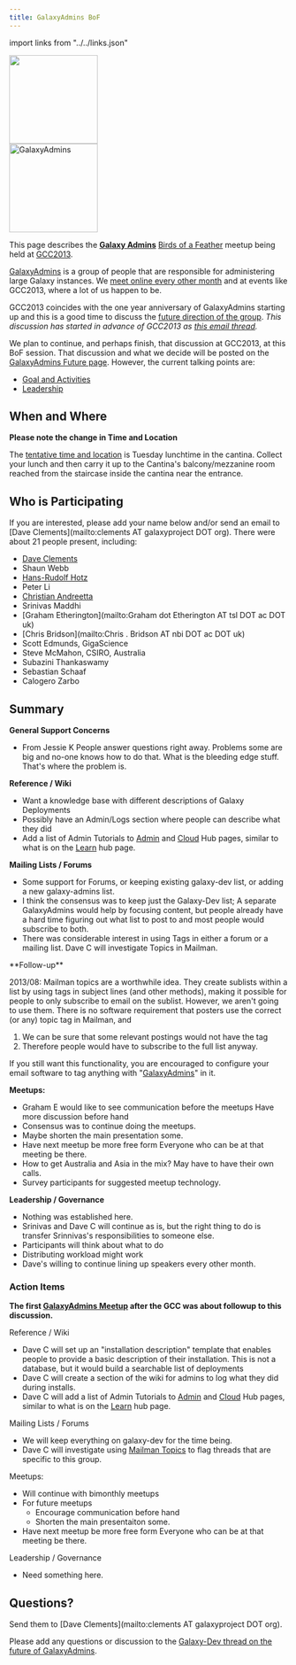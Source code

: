 ```yaml
---
title: GalaxyAdmins BoF
---
```


<slot name="/events/gcc2013/header" />

import links from "../../links.json"
<link-box :links="links" />

<slot name="/events/gcc2013/bof/linkbox" />
<slot name="/community/galaxy-admins/linkbox" />

<div class='left'><a href='/events/gcc2013/bof/'><img src="/images/logos/GCC2013BoFLogo.png" alt="" width="160" /></a><br />
<a href='/community/galaxy-admins/'><img src="/images/logos/GalaxyAdmins.png" alt="GalaxyAdmins" width="160" /></a></div>

This page describes the **[Galaxy Admins](/community/galaxy-admins/)** [Birds of a Feather](/events/gcc2013/bof/) meetup being held at [GCC2013](/events/gcc2013/).

[GalaxyAdmins](/community/galaxy-admins/) is a group of people that are responsible for administering large Galaxy instances.  We [meet online every other month](/community/galaxy-admins/meetups/) and at events like GCC2013, where a lot of us happen to be.

GCC2013 coincides with the one year anniversary of GalaxyAdmins starting up and this is a good time to discuss the [future direction of the group](/community/galaxy-admins/future/).  *This discussion has started in advance of GCC2013 as [this email thread](https://lists.galaxyproject.org/archives/list/galaxy-dev@lists.galaxyproject.org/thread/OYSHZXMDA72UD6LKDOCF636BKKGYEPIV/#MJNIDOKMJNQLAEES23UI5X6PIYPEHAWI).*

We plan to continue, and perhaps finish, that discussion at GCC2013, at this BoF session.  That discussion and what we decide will be posted on the [GalaxyAdmins Future page](/community/galaxy-admins/future/).  However, the current talking points are:

* [Goal and Activities](/community/galaxy-admins/future/#galaxyadmins-goals-and-activities)
* [Leadership](/community/galaxy-admins/future/#leadership)

## When and Where

**Please note the change in Time and Location**

The [tentative time and location](/events/gcc2013/bof/#bof-schedule) is Tuesday lunchtime in the cantina. Collect your lunch and then carry it up to the Cantina's balcony/mezzanine room reached from the staircase inside the cantina near the entrance.

## Who is Participating

If you are interested, please add your name below and/or send an email to [Dave Clements](mailto:clements AT galaxyproject DOT org).  There were about 21 people present, including:

* [Dave Clements](/people/dave-clements/)
* Shaun Webb
* [Hans-Rudolf Hotz](/people/hansrudolf-hotz/)
* Peter Li
* [Christian Andreetta](http://www.computing.uni.no/staff?nickname=christiana)
* Srinivas Maddhi
* [Graham Etherington](mailto:Graham dot Etherington AT tsl DOT ac DOT uk)
* [Chris Bridson](mailto:Chris . Bridson AT nbi DOT ac DOT uk)
* Scott Edmunds, GigaScience
* Steve McMahon, CSIRO, Australia
* Subazini Thankaswamy
* Sebastian Schaaf
* Calogero Zarbo

## Summary

**General Support Concerns**
* From Jessie K
    People answer questions right away.  Problems some are big and no-one knows how to do that.
    What is the bleeding edge stuff.  That's where the problem is.

**Reference / Wiki**
* Want a knowledge base with different descriptions of Galaxy Deployments
* Possibly have an Admin/Logs section where people can describe what they did
* Add a list of Admin Tutorials to [Admin](/admin/) and [Cloud](/cloudman/) Hub pages, similar to what is on the [Learn](/learn/) hub page.

**Mailing Lists / Forums**

* Some support for Forums, or keeping existing galaxy-dev list, or adding a new galaxy-admins list.
* I think the consensus was to keep just the Galaxy-Dev list;  A separate GalaxyAdmins would help by focusing content, but people already have a hard time figuring out what list to post to and most people would subscribe to both.
* There was considerable interest in using Tags in either a forum or a mailing list.  Dave C will investigate Topics in Mailman.

<div class='indent'>
**Follow-up**

2013/08: Mailman topics are a worthwhile idea.  They create sublists within a list by using tags in subject lines (and other methods), making it possible for people to only subscribe to email on the sublist.  However, we aren't going to use them.  There is no software requirement that posters use the correct (or any) topic tag in Mailman, and
1. We can be sure that some relevant postings would not have the tag
2. Therefore people would have to subscribe to the full list anyway.

If you still want this functionality, you are encouraged to configure your email software to tag anything with "[GalaxyAdmins](/community/galaxy-admins/)" in it.
</div>

**Meetups:**
* Graham E would like to see communication before the meetups  Have more discussion before hand
* Consensus was to continue doing the meetups.
* Maybe shorten the main presentation some.
* Have next meetup be more free form Everyone who can be at that meeting be there.
* How to get Australia and Asia in the mix?  May have to have their own calls.
* Survey participants for suggested meetup technology.

**Leadership / Governance**
* Nothing was established here.
* Srinivas and Dave C will continue as is, but the right thing to do is transfer Srinnivas's responsibilities to someone else.
* Participants will think about what to do
* Distributing workload might work
* Dave's willing to continue lining up speakers every other month.

### Action Items

**The first [GalaxyAdmins Meetup](/community/galaxy-admins/meetups/2013-11-20/) after the GCC was about followup to this discussion.**


Reference / Wiki
* Dave C will set up an "installation description" template that enables people to provide a basic description of their installation.  This is not a database, but it would build a searchable list of deployments
* Dave C will create a section of the wiki for admins to log what they did during installs.
* Dave C will add a list of Admin Tutorials to [Admin](/admin/) and [Cloud](/cloudman/) Hub pages, similar to what is on the [Learn](/learn/) hub page.

Mailing Lists / Forums

* We will keep everything on galaxy-dev for the time being.
* Dave C will investigate using [Mailman Topics](http://www.list.org/mailman-member/node29.html) to flag threads that are specific to this group.

Meetups:
* Will continue with bimonthly meetups
* For future meetups
  * Encourage communication before hand
  * Shorten the main presentaiton some.
* Have next meetup be more free form Everyone who can be at that meeting be there.

Leadership / Governance
* Need something here.

## Questions?

Send them to [Dave Clements](mailto:clements AT galaxyproject DOT org).

Please add any questions or discussion to the [Galaxy-Dev thread on the future of GalaxyAdmins](https://lists.galaxyproject.org/archives/list/galaxy-dev@lists.galaxyproject.org/thread/OYSHZXMDA72UD6LKDOCF636BKKGYEPIV/#MJNIDOKMJNQLAEES23UI5X6PIYPEHAWI).
